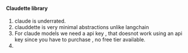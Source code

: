 
#### Claudette library

1. claude is underrated.
2. clauddette is very minimal abstractions unlike langchain
3. For claude models we need a api key , that doesnot work using an api key since you have to purchase , no free tier available.
4. 